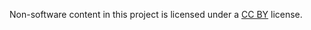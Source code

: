 Non-software content in this project is licensed under a [CC BY](https://creativecommons.org/licenses/by/4.0/) license.
